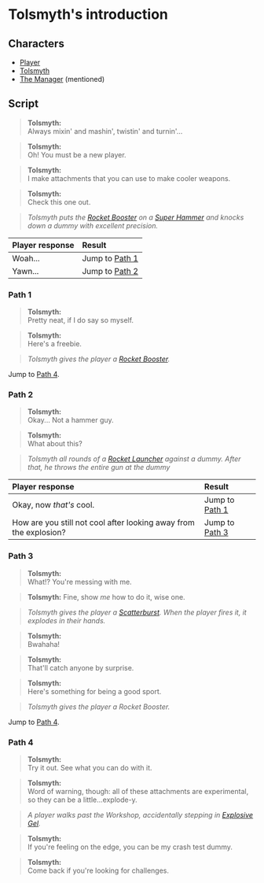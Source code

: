 # Tolsmyth's introduction
## Characters
* [Player](/characters/player.md)
* [Tolsmyth](/characters/tolsmyth.md)
* [The Manager](/characters/the-manager.md) (mentioned)

## Script
> **Tolsmyth:**<br />
> Always mixin' and mashin', twistin' and turnin'...

> **Tolsmyth:**<br />
> Oh! You must be a new player.

> **Tolsmyth:**<br />
> I make attachments that you can use to make cooler weapons.

> **Tolsmyth:**<br />
> Check this one out.

> *Tolsmyth puts the [Rocket Booster](/inventory/attachments/rocket-booster.md) on a [Super Hammer](/inventory/items/super-hammer.md) and knocks down a dummy with excellent precision.*

<table>
  <thead>
    <tr>
      <th align="left">Player response</th>
      <th align="left">Result</th>
    </tr>
  </thead>
  <tbody>
    <tr>
      <td>Woah...</td>
      <td>
        Jump to <a href="#path-1">Path 1</a>
      </td>
    </tr>
    <tr>
      <td>Yawn...</td>
      <td>
        Jump to <a href="#path-2">Path 2</a>
      </td>
    </tr>
  </tbody>
</table>

### Path 1
> **Tolsmyth:**<br />
> Pretty neat, if I do say so myself.

> **Tolsmyth:**<br />
> Here's a freebie.

> *Tolsmyth gives the player a [Rocket Booster](/inventory/attachments/rocket-booster.md).*

Jump to [Path 4](#path-4).

### Path 2
> **Tolsmyth:**<br />
> Okay... Not a hammer guy. 

> **Tolsmyth:**<br />
> What about this?

> *Tolsmyth all rounds of a [Rocket Launcher](/inventory/items/rocket-launcher.md) against a dummy. After that, he throws the entire gun at the dummy*

<table>
  <thead>
    <tr>
      <th align="left">Player response</th>
      <th align="left">Result</th>
    </tr>
  </thead>
  <tbody>
    <tr>
      <td>
        Okay, now <i>that's</i> cool.
      </td>
      <td>
        Jump to <a href="#path-1">Path 1</a>
      </td>
    </tr>
    <tr>
      <td>How are you still not cool after looking away from the explosion?</td>
      <td>
        Jump to <a href="#path-3">Path 3</a>
      </td>
    </tr>
  </tbody>
</table>

### Path 3
> **Tolsmyth:**<br />
> What!? You're messing with me.

> **Tolsmyth:**
> Fine, show *me* how to do it, wise one.

> *Tolsmyth gives the player a [Scatterburst](/inventory/items/scatterburst.md). When the player fires it, it explodes in their hands.*

> **Tolsmyth:**<br />
> Bwahaha! 

> **Tolsmyth:**<br />
> That'll catch anyone by surprise.

> **Tolsmyth:**<br />
> Here's something for being a good sport.

> *Tolsmyth gives the player a Rocket Booster.*

Jump to [Path 4](#path-4).

### Path 4
> **Tolsmyth:**<br />
> Try it out. See what you can do with it. 

> **Tolsmyth:**<br />
> Word of warning, though: all of these attachments are experimental, so they can be a little...explode-y. 

> *A player walks past the Workshop, accidentally stepping in [Explosive Gel](/inventory/attachments/explosive-gel.md).*

> **Tolsmyth:**<br />
> If you're feeling on the edge, you can be my crash test dummy. 

> **Tolsmyth:**<br />
> Come back if you're looking for challenges.